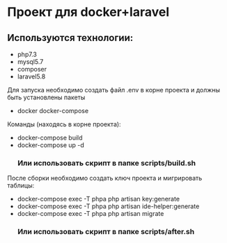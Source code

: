 <h1>Проект для docker+laravel</h1>
<h2>Используются технологии:</h2>
<ul>
    <li>
        php7.3
    </li>
    <li>
        mysql5.7
    </li>
    <li>
        composer
    </li>
    <li>
        laravel5.8
    </li>
</ul>
<p>Для запуска необходимо создать файл .env в корне проекта и должны быть установлены пакеты</p>
<ul>
    <li>
        docker docker-compose
    </li>
</ul>
<p>Команды (находясь в корне проекта):</p>
<ul>
    <li>
        docker-compose build
    </li>
    <li>
        docker-compose up -d
    </li>
    <h3>Или использовать скрипт в папке scripts/build.sh</h3>
</ul>

<p>После сборки необходимо создать ключ проекта и мигрировать таблицы:</p>
<ul>
    <li>
        docker-compose exec -T phpa php artisan key:generate
    </li>
    <li>
        docker-compose exec -T phpa php artisan ide-helper:generate
    </li>
    <li>
        docker-compose exec -T phpa php artisan migrate
    </li>
    <h3>Или использовать скрипт в папке scripts/after.sh</h3>
</ul>